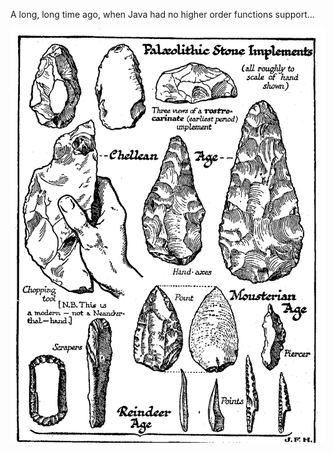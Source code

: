 A long, long time ago, when Java had no higher order functions support...

![tools](https://github.com/laserchicken/higherorder/raw/master/doc/tools.png)
